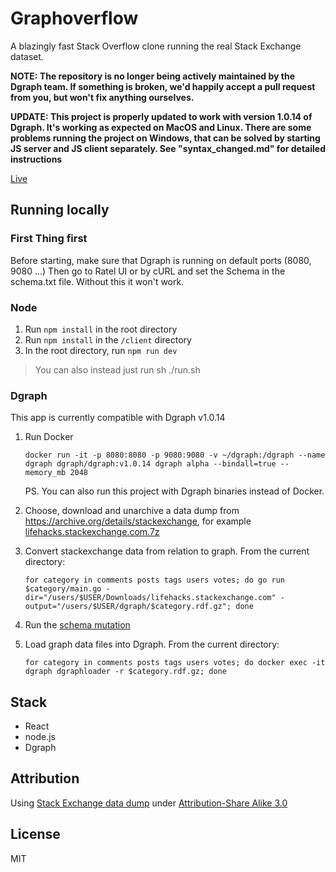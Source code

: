 # Graphoverflow

A blazingly fast Stack Overflow clone running the real Stack Exchange dataset.

**NOTE: The repository is no longer being actively maintained by the Dgraph team. If something is broken, we'd happily accept a pull request from you, but won't fix anything ourselves.**

**UPDATE: This project is properly updated to work with version 1.0.14 of Dgraph. It's working as expected on MacOS and Linux. There are some problems running the project on Windows, that can be solved by starting JS server and JS client separately. See "syntax_changed.md" for detailed instructions**

[Live](https://graphoverflow.dgraph.io)

## Running locally

### First Thing first

Before starting, make sure that Dgraph is running on default ports (8080, 9080 ...)
Then go to Ratel UI or by cURL and set the Schema in the schema.txt file. Without this
it won't work.

### Node

1. Run `npm install` in the root directory
2. Run `npm install` in the `/client` directory
3. In the root directory, run `npm run dev`

> You can also instead just run sh ./run.sh

### Dgraph

This app is currently compatible with Dgraph v1.0.14

1. Run Docker

       docker run -it -p 8080:8080 -p 9080:9080 -v ~/dgraph:/dgraph --name dgraph dgraph/dgraph:v1.0.14 dgraph alpha --bindall=true --memory_mb 2048

    PS. You can also run this project with Dgraph binaries instead of Docker.

2. Choose, download and unarchive a data dump from https://archive.org/details/stackexchange, for example [lifehacks.stackexchange.com.7z](https://archive.org/download/stackexchange/lifehacks.stackexchange.com.7z)

3. Convert stackexchange data from relation to graph. From the current directory:

       for category in comments posts tags users votes; do go run $category/main.go -dir="/users/$USER/Downloads/lifehacks.stackexchange.com" -output="/users/$USER/dgraph/$category.rdf.gz"; done

4. Run the [schema mutation](https://github.com/dgraph-io/graphoverflow/blob/master/schema.txt)

5. Load graph data files into Dgraph. From the current directory:

       for category in comments posts tags users votes; do docker exec -it dgraph dgraphloader -r $category.rdf.gz; done


## Stack

* React
* node.js
* Dgraph

## Attribution

Using [Stack Exchange data dump](https://archive.org/details/stackexchange) under [Attribution-Share Alike 3.0](http://creativecommons.org/licenses/by-sa/3.0/)

## License

MIT
